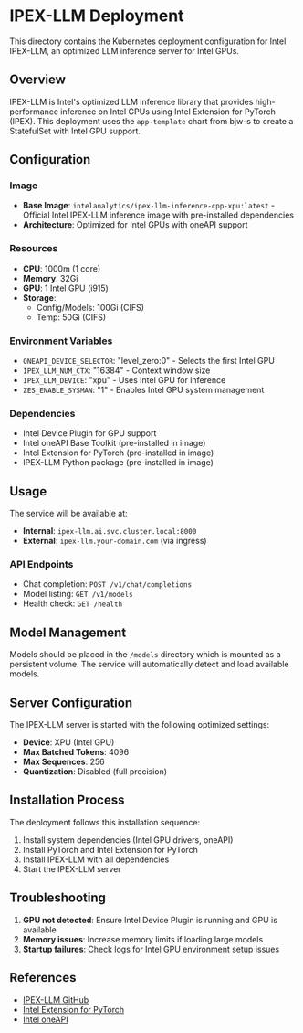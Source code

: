 # IPEX-LLM Deployment

This directory contains the Kubernetes deployment configuration for Intel IPEX-LLM, an optimized LLM inference server for Intel GPUs.

## Overview

IPEX-LLM is Intel's optimized LLM inference library that provides high-performance inference on Intel GPUs using Intel Extension for PyTorch (IPEX). This deployment uses the `app-template` chart from bjw-s to create a StatefulSet with Intel GPU support.

## Configuration

### Image
- **Base Image**: `intelanalytics/ipex-llm-inference-cpp-xpu:latest` - Official Intel IPEX-LLM inference image with pre-installed dependencies
- **Architecture**: Optimized for Intel GPUs with oneAPI support

### Resources
- **CPU**: 1000m (1 core)
- **Memory**: 32Gi
- **GPU**: 1 Intel GPU (i915)
- **Storage**:
  - Config/Models: 100Gi (CIFS)
  - Temp: 50Gi (CIFS)

### Environment Variables
- `ONEAPI_DEVICE_SELECTOR`: "level_zero:0" - Selects the first Intel GPU
- `IPEX_LLM_NUM_CTX`: "16384" - Context window size
- `IPEX_LLM_DEVICE`: "xpu" - Uses Intel GPU for inference
- `ZES_ENABLE_SYSMAN`: "1" - Enables Intel GPU system management

### Dependencies
- Intel Device Plugin for GPU support
- Intel oneAPI Base Toolkit (pre-installed in image)
- Intel Extension for PyTorch (pre-installed in image)
- IPEX-LLM Python package (pre-installed in image)

## Usage

The service will be available at:
- **Internal**: `ipex-llm.ai.svc.cluster.local:8000`
- **External**: `ipex-llm.your-domain.com` (via ingress)

### API Endpoints
- Chat completion: `POST /v1/chat/completions`
- Model listing: `GET /v1/models`
- Health check: `GET /health`

## Model Management

Models should be placed in the `/models` directory which is mounted as a persistent volume. The service will automatically detect and load available models.

## Server Configuration

The IPEX-LLM server is started with the following optimized settings:
- **Device**: XPU (Intel GPU)
- **Max Batched Tokens**: 4096
- **Max Sequences**: 256
- **Quantization**: Disabled (full precision)

## Installation Process

The deployment follows this installation sequence:
1. Install system dependencies (Intel GPU drivers, oneAPI)
2. Install PyTorch and Intel Extension for PyTorch
3. Install IPEX-LLM with all dependencies
4. Start the IPEX-LLM server

## Troubleshooting

1. **GPU not detected**: Ensure Intel Device Plugin is running and GPU is available
2. **Memory issues**: Increase memory limits if loading large models
3. **Startup failures**: Check logs for Intel GPU environment setup issues

## References

- [IPEX-LLM GitHub](https://github.com/intel/ipex-llm)
- [Intel Extension for PyTorch](https://github.com/intel/intel-extension-for-pytorch)
- [Intel oneAPI](https://www.intel.com/content/www/us/en/developer/tools/oneapi/overview.html)
